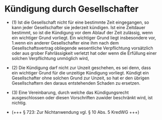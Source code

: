 # Kündigung durch Gesellschafter

- (1) Ist die Gesellschaft nicht für eine bestimmte Zeit eingegangen, so kann jeder Gesellschafter sie jederzeit kündigen. Ist eine Zeitdauer bestimmt, so ist die Kündigung vor dem Ablauf der Zeit zulässig, wenn ein wichtiger Grund vorliegt. Ein wichtiger Grund liegt insbesondere vor, 1.wenn ein anderer Gesellschafter eine ihm nach dem Gesellschaftsvertrag obliegende wesentliche Verpflichtung vorsätzlich oder aus grober Fahrlässigkeit verletzt hat oder wenn die Erfüllung einer solchen Verpflichtung unmöglich wird,

- (2) Die Kündigung darf nicht zur Unzeit geschehen, es sei denn, dass ein wichtiger Grund für die unzeitige Kündigung vorliegt. Kündigt ein Gesellschafter ohne solchen Grund zur Unzeit, so hat er den übrigen Gesellschaftern den daraus entstehenden Schaden zu ersetzen.

- (3) Eine Vereinbarung, durch welche das Kündigungsrecht ausgeschlossen oder diesen Vorschriften zuwider beschränkt wird, ist nichtig.

- (+++ § 723: Zur Nichtanwendung vgl. § 10 Abs. 5 KredWG +++)

